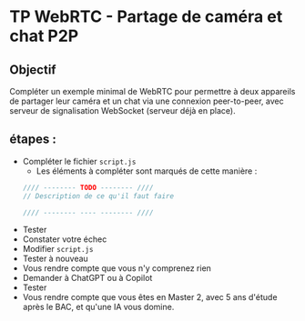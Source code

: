 # TP WebRTC - Partage de caméra et chat P2P

## Objectif
Compléter un exemple minimal de WebRTC pour permettre à deux appareils de partager leur caméra et un chat via une connexion peer-to-peer, avec serveur de signalisation WebSocket (serveur déjà en place).

## étapes :
- Compléter le fichier `script.js`
  - Les éléments à compléter sont marqués de cette manière :
  ```js
  //// -------- TODO -------- ////
  // Description de ce qu'il faut faire
  
  //// -------- ---- -------- ////
  ```
- Tester
- Constater votre échec
- Modifier `script.js`
- Tester à nouveau
- Vous rendre compte que vous n'y comprenez rien
- Demander à ChatGPT ou à Copilot
- Tester
- Vous rendre compte que vous êtes en Master 2, avec 5 ans d'étude après le BAC, et qu'une IA vous domine.